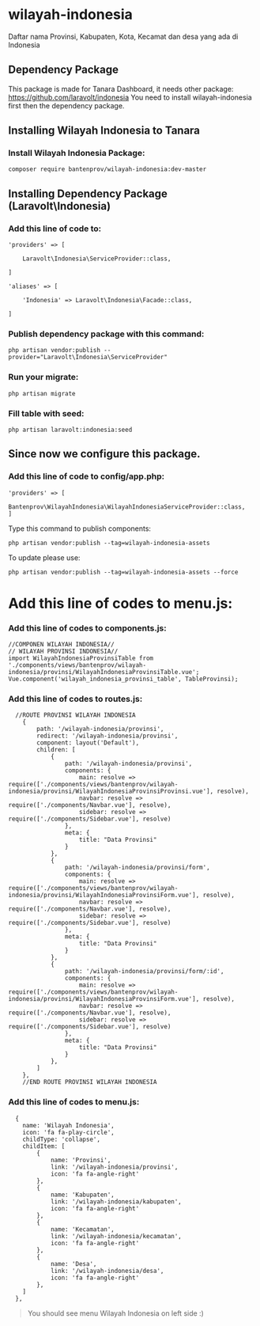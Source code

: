 # wilayah-indonesia
Daftar nama Provinsi, Kabupaten, Kota, Kecamat dan desa yang ada di Indonesia

## Dependency Package
This package is made for Tanara Dashboard, it needs other package:
https://github.com/laravolt/indonesia
You need to install wilayah-indonesia first then the dependency package.

## Installing Wilayah Indonesia to Tanara
### Install Wilayah Indonesia Package:
```
composer require bantenprov/wilayah-indonesia:dev-master
```


## Installing Dependency Package (Laravolt\Indonesia\)
### Add this line of code to:
```
'providers' => [

    Laravolt\Indonesia\ServiceProvider::class,

]
```

```
'aliases' => [

    'Indonesia' => Laravolt\Indonesia\Facade::class,

]
```
### Publish dependency package with this command:
```
php artisan vendor:publish --provider="Laravolt\Indonesia\ServiceProvider"
```
### Run your migrate:
```
php artisan migrate
```
### Fill table with seed:
```
php artisan laravolt:indonesia:seed
```

## Since now we configure this package.

### Add this line of code to config/app.php:
```
'providers' => [
		Bantenprov\WilayahIndonesia\WilayahIndonesiaServiceProvider::class,
]
```
Type this command to publish components:
```
php artisan vendor:publish --tag=wilayah-indonesia-assets
```
To update please use:
```
php artisan vendor:publish --tag=wilayah-indonesia-assets --force
```
Add this line of codes to menu.js:
=======

### Add this line of codes to components.js:
```
//COMPONEN WILAYAH INDONESIA//
// WILAYAH PROVINSI INDONESIA//
import WilayahIndonesiaProvinsiTable from './components/views/bantenprov/wilayah-indonesia/provinsi/WilayahIndonesiaProvinsiTable.vue';
Vue.component('wilayah_indonesia_provinsi_table', TableProvinsi);

```
### Add this line of codes to routes.js:
```
  //ROUTE PROVINSI WILAYAH INDONESIA
	{
		path: '/wilayah-indonesia/provinsi',
		redirect: '/wilayah-indonesia/provinsi',
		component: layout('Default'),
		children: [
			{
				path: '/wilayah-indonesia/provinsi',
				components: {
					main: resolve => require(['./components/views/bantenprov/wilayah-indonesia/provinsi/WilayahIndonesiaProvinsiProvinsi.vue'], resolve),
					navbar: resolve => require(['./components/Navbar.vue'], resolve),
					sidebar: resolve => require(['./components/Sidebar.vue'], resolve)
				},
				meta: {
					title: "Data Provinsi"
				}
			},
			{
				path: '/wilayah-indonesia/provinsi/form',
				components: {
					main: resolve => require(['./components/views/bantenprov/wilayah-indonesia/provinsi/WilayahIndonesiaProvinsiForm.vue'], resolve),
					navbar: resolve => require(['./components/Navbar.vue'], resolve),
					sidebar: resolve => require(['./components/Sidebar.vue'], resolve)
				},
				meta: {
					title: "Data Provinsi"
				}
			},
			{
				path: '/wilayah-indonesia/provinsi/form/:id',
				components: {
					main: resolve => require(['./components/views/bantenprov/wilayah-indonesia/provinsi/WilayahIndonesiaProvinsiForm.vue'], resolve),
					navbar: resolve => require(['./components/Navbar.vue'], resolve),
					sidebar: resolve => require(['./components/Sidebar.vue'], resolve)
				},
				meta: {
					title: "Data Provinsi"
				}
			},
		]
	},
	//END ROUTE PROVINSI WILAYAH INDONESIA

```

### Add this line of codes to menu.js:
```
  {
    name: 'Wilayah Indonesia',
    icon: 'fa fa-play-circle',
    childType: 'collapse',
    childItem: [
		{
			name: 'Provinsi',
			link: '/wilayah-indonesia/provinsi',
			icon: 'fa fa-angle-right'
		},
		{
			name: 'Kabupaten',
			link: '/wilayah-indonesia/kabupaten',
			icon: 'fa fa-angle-right'
		},
		{
			name: 'Kecamatan',
			link: '/wilayah-indonesia/kecamatan',
			icon: 'fa fa-angle-right'
		},
		{
			name: 'Desa',
			link: '/wilayah-indonesia/desa',
			icon: 'fa fa-angle-right'
		},
	]
  },

```

> You should see menu Wilayah Indonesia on left side :)